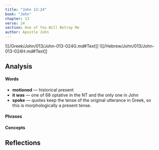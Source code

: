 ```yaml
---
title: "John 13:24"
book: "John"
chapter: 13
verse: 24
section: One of You Will Betray Me
author: Apostle John
---
```

![[/Greek/John/013/John-013-024G.md#Text]]
![[/Hebrew/John/013/John-013-024H.md#Text]]

## Analysis

#### Words
- **motioned** — historical present
- **it was** — one of 68 optative in the NT and the only one in John
- **spoke** — quotes keep the tense of the original utterance in Greek, so this is morphologically a present tense.

#### Phrases

#### Concepts

## Reflections
